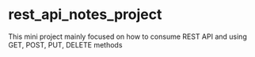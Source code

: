 # rest_api_notes_project

This mini project mainly focused on how to consume REST API
and using GET, POST, PUT, DELETE methods
